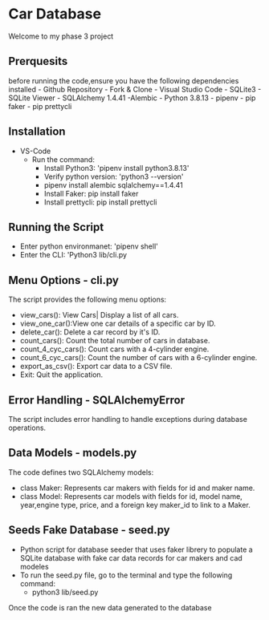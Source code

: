 # Car Database 

Welcome to my phase 3 project

## Prerquesits 
before running the code,ensure you have the following dependencies installed 
    - Github Repository 
        - Fork & Clone 
    - Visual Studio Code 
    - SQLite3
        - SQLite Viewer 
    - SQLAlchemy 1.4.41
        -Alembic 
    - Python 3.8.13
        - pipenv
        - pip faker
        - pip prettycli

## Installation 

- VS-Code 
    - Run the command:
        - Install Python3:  'pipenv install python3.8.13'
        - Verify python version: 'python3 --version'
        - pipenv install alembic sqlalchemy==1.4.41
        - Install Faker: pip install faker
        - Install prettycli: pip install prettycli

## Running the Script

- Enter python environmanet: 'pipenv shell'
- Enter the CLI: 'Python3 lib/cli.py

## Menu Options - cli.py

The script provides the following menu options:

 - view_cars(): View Cars| Display a list of all cars.
 - view_one_car():View one car details of a specific car by ID.
 - delete_car(): Delete a car record by it's ID.
 - count_cars(): Count the total number of cars in database.
 - count_4_cyc_cars(): Count cars with a 4-cylinder engine.
 - count_6_cyc_cars(): Count the number of cars with a 6-cylinder engine.
 - export_as_csv(): Export car data to a CSV file.
 - Exit: Quit the application.

## Error Handling - SQLAlchemyError

The script includes error handling to handle exceptions during database operations.

## Data Models  - models.py
The code defines two SQLAlchemy models:
- class Maker: Represents car makers with fields for id and maker name.
- class Model: Represents car models with fields for id, model name, year,engine type, price, and a foreign key maker_id to link to a Maker.

## Seeds Fake Database - seed.py
- Python script for database seeder that uses faker librery to 
populate a SQLite database with fake car data records for car makers
and cad modeles 
- To run the seed.py file, go to the terminal and type the following command:
    - python3 lib/seed.py

Once the code is ran the new data generated to the database


